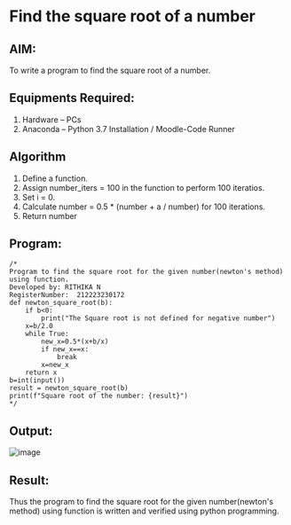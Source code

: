 # Find the square root of a number

## AIM:
To write a program to find the square root of a number.

## Equipments Required:
1. Hardware – PCs
2. Anaconda – Python 3.7 Installation / Moodle-Code Runner

## Algorithm
1. Define a function.
2. Assign number_iters = 100 in the function to perform 100 iteratios.
3. Set i = 0.
4. Calculate  number = 0.5 * (number + a / number) for 100 iterations.
5. Return number

## Program:
```
/*
Program to find the square root for the given number(newton's method) using function.
Developed by: RITHIKA N
RegisterNumber:  212223230172
def newton_square_root(b):
    if b<0:
        print("The Square root is not defined for negative number")
    x=b/2.0
    while True:
        new_x=0.5*(x+b/x)
        if new_x==x:
            break 
        x=new_x
    return x
b=int(input())
result = newton_square_root(b)
print(f"Square root of the number: {result}")
*/
```

## Output:

![image](https://github.com/Rithikachezhian/Square-root-of-a-numberr/assets/145742406/8ca42b6e-ea3e-4a7c-9ec8-4625a958eb92)


## Result:
Thus the program to find the square root for the given number(newton's method) using function is written and verified using python programming.
